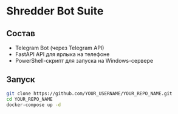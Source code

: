 # Shredder Bot Suite

## Состав
- Telegram Bot (через Telegram API)
- FastAPI API для ярлыка на телефоне
- PowerShell-скрипт для запуска на Windows-сервере

## Запуск
```bash
git clone https://github.com/YOUR_USERNAME/YOUR_REPO_NAME.git
cd YOUR_REPO_NAME
docker-compose up -d
